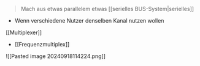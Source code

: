 > Mach aus etwas parallelem etwas [[serielles BUS-System|serielles]]

- Wenn verschiedene Nutzer denselben Kanal nutzen wollen

[[Multiplexer]]
- [[Frequenzmultiplex]]

![[Pasted image 20240918114224.png]]
